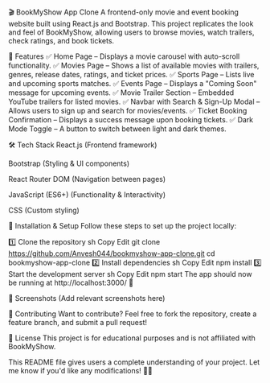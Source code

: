 🎬 BookMyShow App Clone
A frontend-only movie and event booking website built using React.js and Bootstrap. This project replicates the look and feel of BookMyShow, allowing users to browse movies, watch trailers, check ratings, and book tickets.

🚀 Features
✅ Home Page – Displays a movie carousel with auto-scroll functionality.
✅ Movies Page – Shows a list of available movies with trailers, genres, release dates, ratings, and ticket prices.
✅ Sports Page – Lists live and upcoming sports matches.
✅ Events Page – Displays a "Coming Soon" message for upcoming events.
✅ Movie Trailer Section – Embedded YouTube trailers for listed movies.
✅ Navbar with Search & Sign-Up Modal – Allows users to sign up and search for movies/events.
✅ Ticket Booking Confirmation – Displays a success message upon booking tickets.
✅ Dark Mode Toggle – A button to switch between light and dark themes.

🛠️ Tech Stack
React.js (Frontend framework)

Bootstrap (Styling & UI components)

React Router DOM (Navigation between pages)

JavaScript (ES6+) (Functionality & Interactivity)

CSS (Custom styling)

📂 Installation & Setup
Follow these steps to set up the project locally:

1️⃣ Clone the repository
sh
Copy
Edit
git clone https://github.com/Anvesh044/bookmyshow-app-clone.git
cd bookmyshow-app-clone
2️⃣ Install dependencies
sh
Copy
Edit
npm install
3️⃣ Start the development server
sh
Copy
Edit
npm start
The app should now be running at http://localhost:3000/ 🎉

📸 Screenshots
(Add relevant screenshots here)

🌟 Contributing
Want to contribute? Feel free to fork the repository, create a feature branch, and submit a pull request!

📜 License
This project is for educational purposes and is not affiliated with BookMyShow.

This README file gives users a complete understanding of your project. Let me know if you'd like any modifications! 🚀😊
